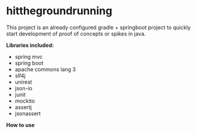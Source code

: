 # hitthegroundrunning
This project is an already configured gradle + springboot project to quickly start development of proof of concepts or spikes in java. 

<b>Libraries included:</b>
<ul>
<li>spring mvc</li>
<li>spring boot</li>
<li>apache commons lang 3</li>
<li>slf4j</li>
<li>unirest</li>
<li>json-io</li>
<li>junit</li>
<li>mockito</li>
<li>assertj</li>
<li>jsonassert</li>
</ul>    

<b>How to use</b>

